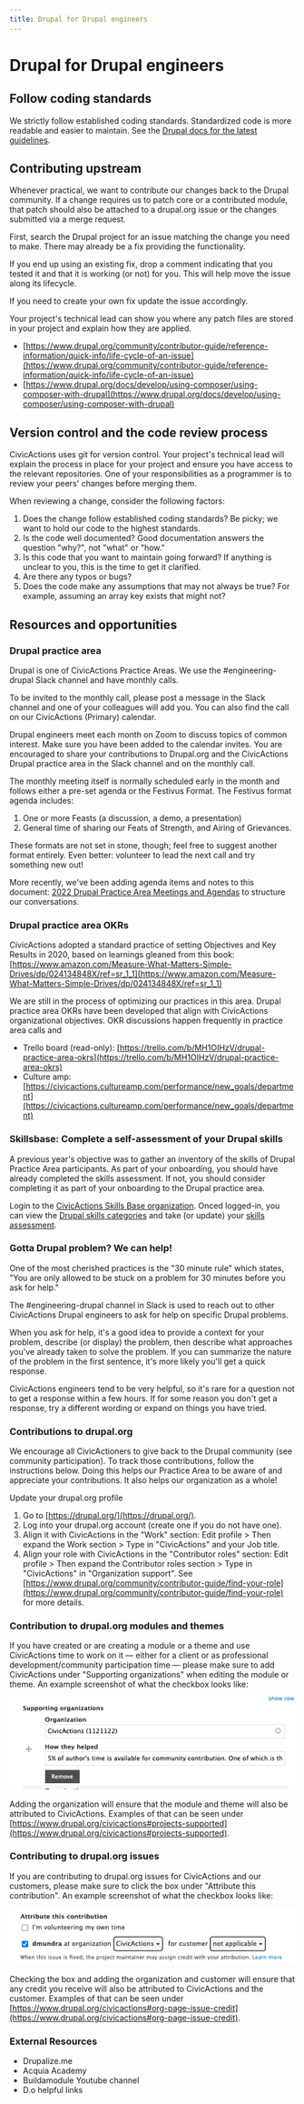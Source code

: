 ```yaml
---
title: Drupal for Drupal engineers
---
```


# Drupal for Drupal engineers

## Follow coding standards

We strictly follow established coding standards. Standardized code is more readable and easier to maintain. See the [Drupal docs for the latest guidelines](https://www.drupal.org/docs/develop/standards).

## Contributing upstream

Whenever practical, we want to contribute our changes back to the Drupal community. If a change requires us to patch core or a contributed module, that patch should also be attached to a drupal.org issue or the changes submitted via a merge request.

First, search the Drupal project for an issue matching the change you need to make. There may already be a fix providing the functionality.

If you end up using an existing fix, drop a comment indicating that you tested it and that it is working (or not) for you. This will help move the issue along its lifecycle.

If you need to create your own fix update the issue accordingly.

Your project's technical lead can show you where any patch files are stored in your project and explain how they are applied.

- [https://www.drupal.org/community/contributor-guide/reference-information/quick-info/life-cycle-of-an-issue](https://www.drupal.org/community/contributor-guide/reference-information/quick-info/life-cycle-of-an-issue)
- [https://www.drupal.org/docs/develop/using-composer/using-composer-with-drupal](https://www.drupal.org/docs/develop/using-composer/using-composer-with-drupal)

## Version control and the code review process

CivicActions uses git for version control. Your project's technical lead will explain the process in place for your project and ensure you have access to the relevant repositories. One of your responsibilities as a programmer is to review your peers' changes before merging them.

When reviewing a change, consider the following factors:

1. Does the change follow established coding standards? Be picky; we want to hold our code to the highest standards.
2. Is the code well documented? Good documentation answers the question "why?", not "what" or "how."
3. Is this code that you want to maintain going forward? If anything is unclear to you, this is the time to get it clarified.
4. Are there any typos or bugs?
5. Does the code make any assumptions that may not always be true? For example, assuming an array key exists that might not?

## Resources and opportunities

### Drupal practice area

Drupal is one of CivicActions Practice Areas. We use the #engineering-drupal Slack channel and have monthly calls.

To be invited to the monthly call, please post a message in the Slack channel and one of your colleagues will add you. You can also find the call on our CivicActions (Primary) calendar.

Drupal engineers meet each month on Zoom to discuss topics of common interest. Make sure you have been added to the calendar invites. You are encouraged to share your contributions to Drupal.org and the CivicActions Drupal practice area in the Slack channel and on the monthly call.

The monthly meeting itself is normally scheduled early in the month and follows either a pre-set agenda or the Festivus Format. The Festivus format agenda includes:

1. One or more Feasts (a discussion, a demo, a presentation)
2. General time of sharing our Feats of Strength, and Airing of Grievances.

These formats are not set in stone, though; feel free to suggest another format entirely. Even better: volunteer to lead the next call and try something new out!

More recently, we've been adding agenda items and notes to this document: [2022 Drupal Practice Area Meetings and Agendas](https://docs.google.com/document/d/129pvtjRwknQcMcsgwMfAHKGViXpQC6cElw-AIqzussU/edit?tab=t.0#heading=h.tnwg29sodagt) to structure our conversations.

### Drupal practice area OKRs

CivicActions adopted a standard practice of setting Objectives and Key Results in 2020, based on learnings gleaned from this book: [https://www.amazon.com/Measure-What-Matters-Simple-Drives/dp/024134848X/ref=sr_1_1](https://www.amazon.com/Measure-What-Matters-Simple-Drives/dp/024134848X/ref=sr_1_1)

We are still in the process of optimizing our practices in this area. Drupal practice area OKRs have been developed that align with CivicActions organizational objectives. OKR discussions happen frequently in practice area calls and

-   Trello board (read-only): [https://trello.com/b/MH1OIHzV/drupal-practice-area-okrs](https://trello.com/b/MH1OIHzV/drupal-practice-area-okrs)
-   Culture amp: [https://civicactions.cultureamp.com/performance/new_goals/department](https://civicactions.cultureamp.com/performance/new_goals/department)

### Skillsbase: Complete a self-assessment of your Drupal skills

A previous year's objective was to gather an inventory of the skills of Drupal Practice Area participants. As part of your onboarding, you should have already completed the skills assessment. If not, you should consider completing it as part of your onboarding to the Drupal practice area.

Login to the [CivicActions Skills Base organization](https://app.skills-base.com/o/civicactions).
Onced logged-in, you can view the [Drupal skills categories](https://app.skills-base.com/skillcategories/view/id/16) and take (or update) your [skills assessment](https://app.skills-base.com/people/view#assessments).

### Gotta Drupal problem? We can help!

One of the most cherished practices is the "30 minute rule" which states, "You are only allowed to be stuck on a problem for 30 minutes before you ask for help."

The #engineering-drupal channel in Slack is used to reach out to other CivicActions Drupal engineers to ask for help on specific Drupal problems.

When you ask for help, it's a good idea to provide a context for your problem, describe (or display) the problem, then describe what approaches you've already taken to solve the problem. If you can summarize the nature of the problem in the first sentence, it's more likely you'll get a quick response.

CivicActions engineers tend to be very helpful, so it's rare for a question not to get a response within a few hours. If for some reason you don't get a response, try a different wording or expand on things you have tried.

### Contributions to drupal.org

We encourage all CivicActioners to give back to the Drupal community (see community participation). To track those contributions, follow the instructions below. Doing this helps our Practice Area to be aware of and appreciate your contributions. It also helps our organization as a whole!

Update your drupal.org profile

1. Go to [https://drupal.org/](https://drupal.org/).
2. Log into your drupal.org account (create one if you do not have one).
3. Align it with CivicActions in the "Work" section: Edit profile > Then expand the Work section > Type in "CivicActions" and your Job title.
4. Align your role with CivicActions in the "Contributor roles" section: Edit profile > Then expand the Contributor roles section > Type in "CivicActions" in "Organization support". See [https://www.drupal.org/community/contributor-guide/find-your-role](https://www.drupal.org/community/contributor-guide/find-your-role) for more details.

### Contribution to drupal.org modules and themes

If you have created or are creating a module or a theme and use CivicActions time to work on it — either for a client or as professional development/community participation time — please make sure to add CivicActions under "Supporting organizations" when editing the module or theme. An example screenshot of what the checkbox looks like:

![supporting organizations](../../../assets/images/drupal-pa-support-org-screenshot.png)

Adding the organization will ensure that the module and theme will also be attributed to CivicActions. Examples of that can be seen under [https://www.drupal.org/civicactions#projects-supported](https://www.drupal.org/civicactions#projects-supported).

### Contributing to drupal.org issues

If you are contributing to drupal.org issues for CivicActions and our customers, please make sure to click the box under "Attribute this contribution". An example screenshot of what the checkbox looks like:

![attribute organization](../../../assets/images/drupal-pa-contribution-attribution-screenshot.png)

Checking the box and adding the organization and customer will ensure that any credit you receive will also be attributed to CivicActions and the customer. Examples of that can be seen under [https://www.drupal.org/civicactions#org-page-issue-credit](https://www.drupal.org/civicactions#org-page-issue-credit).

### External Resources

-   Drupalize.me
-   Acquia Academy
-   Buildamodule Youtube channel
-   D.o helpful links

